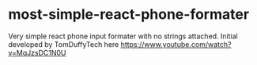 # most-simple-react-phone-formater
Very simple react phone input formater with no strings attached. Initial developed by 
TomDuffyTech here https://www.youtube.com/watch?v=MqJzsDC1N0U

